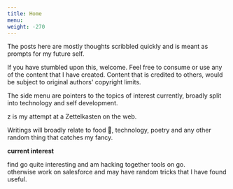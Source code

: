 ```yaml
---
title: Home
menu:
weight: -270
---
```


The posts here are mostly thoughts scribbled quickly and is meant as prompts for my future self.

If you have stumbled upon this, welcome. Feel free to consume or use any of the content that I have created.
Content that is credited to others, would be subject to original authors' copyright limits.

The side menu are pointers to the topics of interest currently, broadly split into technology and self development.

z is my attempt at a Zettelkasten on the web.

Writings will broadly relate to food :pizza:, technology, poetry and any other random thing that catches my fancy.

**current interest**

find go quite interesting and am hacking together tools on go.  
otherwise work on salesforce and may have random tricks that I have found useful.
